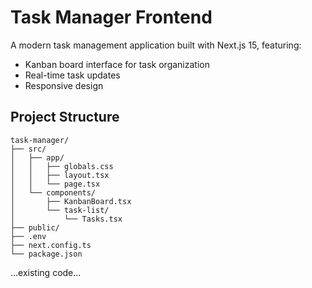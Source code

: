# Task Manager Frontend

A modern task management application built with Next.js 15, featuring:

- Kanban board interface for task organization
- Real-time task updates
- Responsive design

## Project Structure

```
task-manager/
├── src/
│   ├── app/
│   │   ├── globals.css
│   │   ├── layout.tsx
│   │   └── page.tsx
│   └── components/
│       ├── KanbanBoard.tsx
│       └── task-list/
│           └── Tasks.tsx
├── public/
├── .env
├── next.config.ts
└── package.json
```

...existing code...